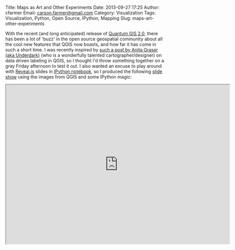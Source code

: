 Title: Maps as Art and Other Experiments
Date: 2013-09-27 17:25
Author: cfarmer
Email: carson.farmer@gmail.com
Category: Visualization
Tags: Visualization, Python, Open Source, IPython, Mapping
Slug: maps-art-other-experiments

With the recent (and long anticipated) release of [Quantum GIS 2.0][qgis], 
there has been a lot of 'buzz' in the open source geospatial community about 
all the cool new features that QGIS now boasts, and how far it has come in such 
a short time. I was recently inspired by [such a post by Anita Graser (aka 
Underdark)][labels] (who is a wonderfully talented cartographer/designer) on 
data driven labeling in QGIS, so I thought I'd throw something together on a 
gray Friday afternoon to test it out. I also wanted an excuse to play around 
with [Reveal.js][reveal] slides in [IPython notebook][ipython], so I produced 
the following [slide show][slideshow] using the images from QGIS and some 
IPython magic:
<iframe src=http://www.carsonfarmer.com/examples/map_art/ width=700 height=500></iframe>

<!--more-->

[qgis]: http://www.qgis.org/
[labels]: http://anitagraser.com/2013/09/17/fun-with-data-defined-labels/
[reveal]: http://lab.hakim.se/reveal-js/#/
[ipython]: http://ipython.org/notebook.html
[slideshow]: http://www.carsonfarmer.com/examples/map_art/


